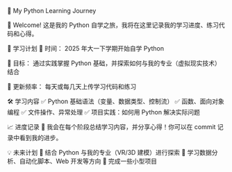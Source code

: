 📌 My Python Learning Journey

👋 Welcome! 这是我的 Python 自学之旅，我将在这里记录我的学习进度、练习代码和心得。

📅 学习计划
📖 时间： 2025 年大一下学期开始自学 Python

🚀 目标： 通过实践掌握 Python 基础，并探索如何与我的专业（虚拟现实技术）结合

📌 更新频率： 每天或每几天上传学习代码和练习

🛠️ 学习内容
✅ Python 基础语法（变量、数据类型、控制流）
✅ 函数、面向对象编程
✅ 文件操作、异常处理
✅ 项目实践：如何用 Python 解决实际问题

📈 进度记录
📝 我会在每个阶段总结学习内容，并分享心得！你可以在 commit 记录中看到我的进步。

💡 未来计划
📌 结合 Python 与我的专业（VR/3D 建模）进行探索
📌 学习数据分析、自动化脚本、Web 开发等方向
📌 完成一些小型项目
